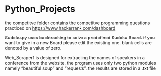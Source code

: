 # Python_Projects

the competitve folder contains the competitve programming questions practiced on https://www.hackerrank.com/dashboard

Sudoku.py uses backtracking to solve a predefined Sudoku Board. if you want to give in a new Board please edit the existing one. blank cells are denoted by a value of zero.

Web_Scraper1 is designed for extracting the names of speakers in a conference from the website. the program uses only two python modules namely “beautiful soup” and “requests”. the results are stored in a .txt file

